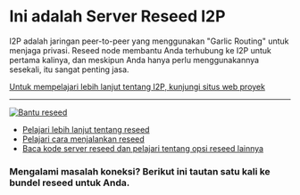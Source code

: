 Ini adalah Server Reseed I2P
==============================

I2P adalah jaringan peer-to-peer yang menggunakan "Garlic Routing" untuk menjaga privasi.
Reseed node membantu Anda terhubung ke I2P untuk pertama kalinya, dan meskipun
Anda hanya perlu menggunakannya sesekali, itu sangat penting
jasa.

[Untuk mempelajari lebih lanjut tentang I2P, kunjungi situs web proyek](https://geti2p.net)
-------------------------------------------------- -----------------------

[![Bantu reseed](images/reseed.png)](https://geti2p.net)

  - [Pelajari lebih lanjut tentang reseed](https://geti2p.net/en/docs/reseed)
  - [Pelajari cara menjalankan reseed](https://geti2p.net/en/get-involved/guides/reseed)
  - [Baca kode server reseed dan pelajari tentang opsi reseed lainnya](https://i2pgit.org/idk/reseed-tools)

### Mengalami masalah koneksi? Berikut ini tautan satu kali ke bundel reseed untuk Anda.
